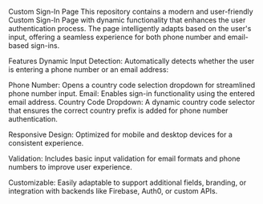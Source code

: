 Custom Sign-In Page
This repository contains a modern and user-friendly Custom Sign-In Page with dynamic functionality that enhances the user authentication process. The page intelligently adapts based on the user's input, offering a seamless experience for both phone number and email-based sign-ins.

Features
Dynamic Input Detection:
Automatically detects whether the user is entering a phone number or an email address:

Phone Number: Opens a country code selection dropdown for streamlined phone number input.
Email: Enables sign-in functionality using the entered email address.
Country Code Dropdown:
A dynamic country code selector that ensures the correct country prefix is added for phone number authentication.

Responsive Design:
Optimized for mobile and desktop devices for a consistent experience.

Validation:
Includes basic input validation for email formats and phone numbers to improve user experience.

Customizable:
Easily adaptable to support additional fields, branding, or integration with backends like Firebase, Auth0, or custom APIs.
